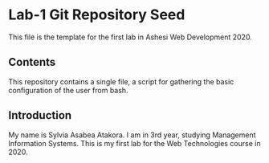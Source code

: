 # Lab-1 Git Repository Seed

This file is the template for the first lab in Ashesi Web Development 2020.

## Contents

This repository contains a single file, a script for gathering the basic configuration of the user from bash.

## Introduction

My name is Sylvia Asabea Atakora. I am in 3rd year, studying Management Information Systems. This is my first lab for the Web Technologies course in 2020.
